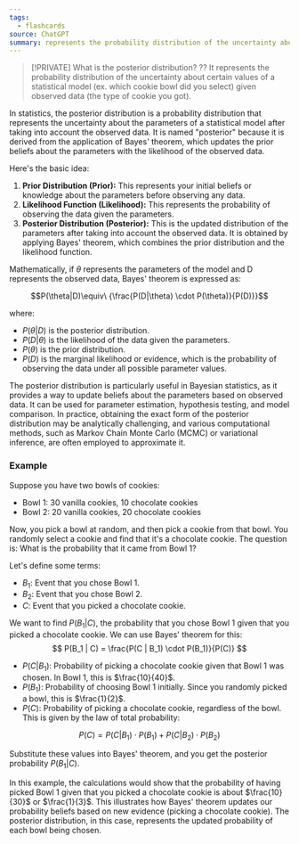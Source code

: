 ```yaml
---
tags:
  - flashcards
source: ChatGPT
summary: represents the probability distribution of the uncertainty about certain values of a statistical model (ex. which cookie bowl did you select) given observed data (the type of cookie you got)
---
```


> [!PRIVATE] What is the posterior distribution?
> ??
> It represents the probability distribution of the uncertainty about certain values of a statistical model (ex. which cookie bowl did you select) given observed data (the type of cookie you got).

In statistics, the posterior distribution is a probability distribution that represents the uncertainty about the parameters of a statistical model after taking into account the observed data. It is named "posterior" because it is derived from the application of Bayes' theorem, which updates the prior beliefs about the parameters with the likelihood of the observed data.

Here's the basic idea:
1. **Prior Distribution (Prior):** This represents your initial beliefs or knowledge about the parameters before observing any data.
2. **Likelihood Function (Likelihood):** This represents the probability of observing the data given the parameters.
3. **Posterior Distribution (Posterior):** This is the updated distribution of the parameters after taking into account the observed data. It is obtained by applying Bayes' theorem, which combines the prior distribution and the likelihood function.

Mathematically, if $\theta$ represents the parameters of the model and D represents the observed data, Bayes' theorem is expressed as:

$$P(\theta|D)\equiv\ {\frac{P(D|\theta) \cdot P(\theta)}{P(D)}}$$

where:
- $P\left(\theta|D\right)$ is the posterior distribution.
- $P(D\vert\theta)$ is the likelihood of the data given the parameters.
- $P(\theta)$ is the prior distribution.
- $P(D)$ is the marginal likelihood or evidence, which is the probability of observing the data under all possible parameter values.

The posterior distribution is particularly useful in Bayesian statistics, as it provides a way to update beliefs about the parameters based on observed data. It can be used for parameter estimation, hypothesis testing, and model comparison. In practice, obtaining the exact form of the posterior distribution may be analytically challenging, and various computational methods, such as Markov Chain Monte Carlo (MCMC) or variational inference, are often employed to approximate it.

### Example
Suppose you have two bowls of cookies:
- Bowl 1: 30 vanilla cookies, 10 chocolate cookies
- Bowl 2: 20 vanilla cookies, 20 chocolate cookies

Now, you pick a bowl at random, and then pick a cookie from that bowl. You randomly select a cookie and find that it's a chocolate cookie. The question is: What is the probability that it came from Bowl 1?

Let's define some terms:
- $B_1$: Event that you chose Bowl 1.
- $B_2$: Event that you chose Bowl 2.
- $C$: Event that you picked a chocolate cookie.

We want to find $P(B_1 | C)$, the probability that you chose Bowl 1 given that you picked a chocolate cookie. We can use Bayes' theorem for this:
$$ P(B_1 | C) = \frac{P(C | B_1) \cdot P(B_1)}{P(C)} $$

- $P(C | B_1)$: Probability of picking a chocolate cookie given that Bowl 1 was chosen. In Bowl 1, this is $\frac{10}{40}$.
- $P(B_1)$: Probability of choosing Bowl 1 initially. Since you randomly picked a bowl, this is $\frac{1}{2}$.
- $P(C)$: Probability of picking a chocolate cookie, regardless of the bowl. This is given by the law of total probability:

$$ P(C) = P(C | B_1) \cdot P(B_1) + P(C | B_2) \cdot P(B_2) $$

Substitute these values into Bayes' theorem, and you get the posterior probability $P(B_1 | C)$.

In this example, the calculations would show that the probability of having picked Bowl 1 given that you picked a chocolate cookie is about $\frac{10}{30}$ or $\frac{1}{3}$. This illustrates how Bayes' theorem updates our probability beliefs based on new evidence (picking a chocolate cookie). The posterior distribution, in this case, represents the updated probability of each bowl being chosen.
